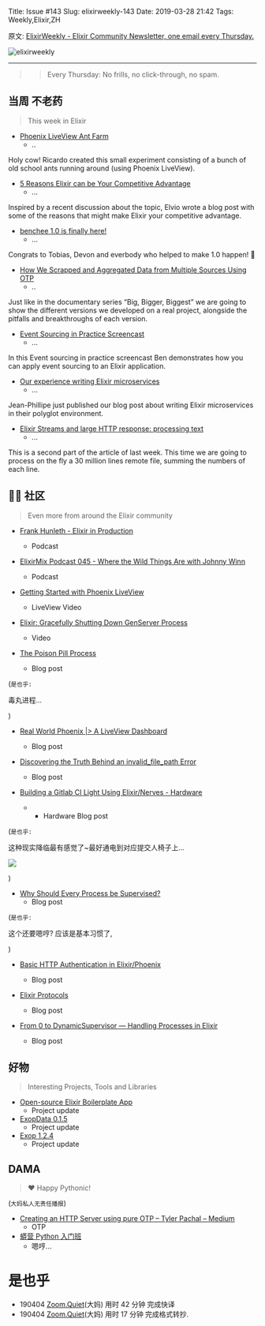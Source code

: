 Title: Issue #143
Slug: elixirweekly-143
Date: 2019-03-28 21:42
Tags: Weekly,Elixir,ZH



原文: [ElixirWeekly - Elixir Community Newsletter, one email every Thursday.](https://elixirweekly.net/issues/143)

![elixirweekly](https://elixirweekly.net/images/envelope.png)

------

>> Every Thursday: No frills, no click-through, no spam.
>> 


## 当周 不老药
> This week in Elixir


- [Phoenix LiveView Ant Farm](https://phoenix-liveview-ant-farm.herokuapp.com/)
    + ..

Holy cow! Ricardo created this small experiment consisting of a bunch of old school ants running around (using Phoenix LiveView).

- [5 Reasons Elixir can be Your Competitive Advantage](https://www.elviovicosa.com/2019/03/29/5-reasons-elixir-competitive-advantage.html)
    + ...

Inspired by a recent discussion about the topic, Elvio wrote a blog post with some of the reasons that might make Elixir your competitive advantage.

- [benchee 1.0 is finally here!](https://github.com/bencheeorg/benchee)
    + ...

Congrats to Tobias, Devon and everbody who helped to make 1.0 happen! 🎉

- [How We Scrapped and Aggregated Data from Multiple Sources Using OTP](https://coletiv.com/blog/scrapping-data-elixir-otp/)
    + ..

Just like in the documentary series “Big, Bigger, Biggest” we are going to show the different versions we developed on a real project, alongside the pitfalls and breakthroughs of each version.

- [Event Sourcing in Practice Screencast](https://10consulting.com/2019/03/29/event-sourcing-in-practice/)
    + ...

In this Event sourcing in practice screencast Ben demonstrates how you can apply event sourcing to an Elixir application.

- [Our experience writing Elixir microservices](https://eng.heetch.com/our-experience-writing-elixir-microservices-53c2a37d06c2?gi=5b4a338aedfc)
    + ...

Jean-Phillipe just published our blog post about writing Elixir microservices in their polyglot environment.

- [Elixir Streams and large HTTP response: processing text](https://www.poeticoding.com/elixir-stream-and-large-http-responses-processing-text/)
    + ...

This is a second part of the article of last week. This time we are going to process on the fly a 30 million lines remote file, summing the numbers of each line.


## 📆🐍 社区
> Even more from around the Elixir community


- [Frank Hunleth - Elixir in Production](https://podcast.smartlogic.io/season-1-hunleth)
    +  Podcast

- [ElixirMix Podcast 045 - Where the Wild Things Are with Johnny Winn](https://devchat.tv/elixir-mix/emx-045-where-the-wild-things-are-with-johnny-winn/)
    +  Podcast

- [Getting Started with Phoenix LiveView](https://elixircasts.io/phoenix-live-view)
    +  LiveView Video

- [Elixir: Gracefully Shutting Down GenServer Process](https://www.codemy.net/posts/elixir-gracefully-shutting-down-genserver-process-026/sets/elixir-foundation)
    +  Video

- [The Poison Pill Process](https://medium.com/@TehBrofessor/the-poison-pill-process-f027415dafe4)
    +  Blog post

(`是也乎:`

毒丸进程...

)

- [Real World Phoenix |> A LiveView Dashboard](https://www.theguild.nl/real-world-phoenix-of-groter-dan-a-liveview-dashboard/)
    +  Blog post

- [Discovering the Truth Behind an invalid_file_path Error](https://www.welcometothejungle.co/fr/articles/invalid-file-path-error)
    +  Blog post

- [Building a Gitlab CI Light Using Elixir/Nerves - Hardware](https://frank.kumro.io/building-a-gitlab-ci-light-using-nerves-hardware/)
    + - Hardware Blog post

(`是也乎:`

这种现实降临最有感觉了~最好通电到对应提交人椅子上...

![](https://frank.kumro.io/content/images/2019/03/light-cycle-1.gif)

)


- [Why Should Every Process be Supervised?](https://medium.com/@derek.kraan2/why-should-every-process-be-supervised-4fbd39c495c6)
    +  Blog post

(`是也乎:`

这个还要嗯哼? 应该是基本习惯了,

)

- [Basic HTTP Authentication in Elixir/Phoenix](http://nts.strzibny.name/basic-http-authentication-in-elixir-phoenix/)
    +  Blog post

- [Elixir Protocols](https://samuelmullen.com/articles/elixir-protocols/)
    +  Blog post

- [From 0 to DynamicSupervisor — Handling Processes in Elixir](https://coletiv.com/blog/handling-elixir-processes-dynamicsupervisor/) 
    + Blog post

## 好物
> Interesting Projects, Tools and Libraries


- [Open-source Elixir Boilerplate App](https://github.com/mirego/elixir-boilerplate)
    + Project update
- [ExopData 0.1.5](https://github.com/madeinussr/exop_data) 
    + Project update
- [Exop 1.2.4](https://github.com/madeinussr/exop) 
    + Project update



## DAMA
> ❤️ Happy Pythonic!

(`大妈私人无责任播报`)

- [Creating an HTTP Server using pure OTP – Tyler Pachal – Medium](https://medium.com/@tylerpachal/creating-an-http-server-using-pure-otp-c600fb41c972)
    + OTP
- [蟒营 Python 入门班](https://py.101.camp/)
    + 嗯哼...

# 是也乎

- 190404 [Zoom.Quiet](http://zoomquiet.io/)(大妈) 用时 42 分钟 完成快译
- 190404 [Zoom.Quiet](http://zoomquiet.io/)(大妈) 用时 17 分钟 完成格式转抄.
